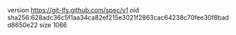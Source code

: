 version https://git-lfs.github.com/spec/v1
oid sha256:628adc36c5f1aa34ca82ef215e3021f2863cac64238c70fee30f8badd8650e22
size 1066
